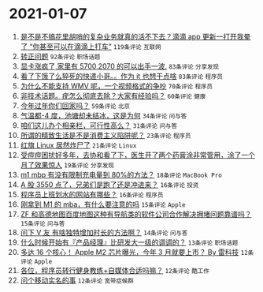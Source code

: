 # 2021-01-07

1. [是不是不搞花里胡哨的复杂业务就真的活不下去？滴滴 app 更新一打开我晕了 “你甚至可以在滴滴上打车”](https://www.v2ex.com/t/742521) `119条评论` `互联网`
1. [转正问题](https://www.v2ex.com/t/742412) `92条评论` `职场话题`
1. [显卡涨疯了,家里有 5700,2070 的可以出手一波.](https://www.v2ex.com/t/742427) `83条评论` `分享发现`
1. [看了下饿了么猝死的快递小哥。。作为 it 也想干点啥](https://www.v2ex.com/t/742422) `83条评论` `程序员`
1. [为什么不能支持 WMV 呢，一个视频格式的争吵](https://www.v2ex.com/t/742438) `70条评论` `程序员`
1. [非技术话题。疣怎么彻底去除？大家有经验吗？](https://www.v2ex.com/t/742496) `60条评论` `健康`
1. [今年过年你们回家吗？](https://www.v2ex.com/t/742502) `59条评论` `北京`
1. [气温都-4 度，池塘却未结冰，这是为何](https://www.v2ex.com/t/742504) `34条评论` `问与答`
1. [咱们这儿办个相亲栏，可行性高么？](https://www.v2ex.com/t/742598) `31条评论` `问与答`
1. [所谓的精致生活是不是消费主义陷阱呢？](https://www.v2ex.com/t/742478) `23条评论` `程序员`
1. [红旗 Linux 居然炸尸了](https://www.v2ex.com/t/742526) `21条评论` `Linux`
1. [受痘痘困扰好多年，去协和看了下，医生开了两个药膏涂非常管用，涂了一个月了效果惊人](https://www.v2ex.com/t/742547) `19条评论` `分享发现`
1. [m1 mbp 有没有限制充电量到 80%的方法？](https://www.v2ex.com/t/742472) `18条评论` `MacBook Pro`
1. [A 股 3550 点了，兄弟们是跑了还是冲进来？](https://www.v2ex.com/t/742550) `16条评论` `投资`
1. [程序员上班划水的网站有哪些？](https://www.v2ex.com/t/742467) `16条评论` `程序员`
1. [刚拿到 M1 的 mba，有什么要注意的吗](https://www.v2ex.com/t/742562) `15条评论` `Apple`
1. [ZF 和高德地图百度地图这种有导航类的软件公司合作解决拥堵问题靠谱吗？](https://www.v2ex.com/t/742400) `15条评论` `问与答`
1. [问下 V 友 有啥独特增加时长的方法啊？](https://www.v2ex.com/t/742668) `14条评论` `问与答`
1. [什么时候开始有『产品经理』比研发大一级的调调的？](https://www.v2ex.com/t/742608) `13条评论` `职场话题`
1. [多达 16 个核心！ Apple M2 芯片曝光，今年 3 月就要上市？ By 雷科技](https://www.v2ex.com/t/742652) `12条评论` `Apple`
1. [各位，程序员转行健身教练+自媒体合适吗嘛？](https://www.v2ex.com/t/742641) `12条评论` `酷工作`
1. [问个移动实名的事](https://www.v2ex.com/t/742613) `12条评论` `宽带症候群`

